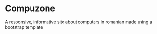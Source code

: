 # Compuzone
A responsive, informative site about computers in romanian made using a bootstrap template
